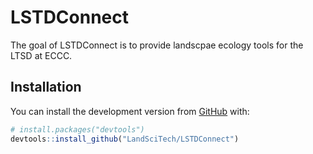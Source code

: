 
<!-- README.md is generated from README.Rmd. Please edit that file -->

# LSTDConnect

<!-- badges: start -->
<!-- badges: end -->

The goal of LSTDConnect is to provide landscpae ecology tools for the
LTSD at ECCC.

## Installation

<!-- You can install the released version of LSTDConnect from [CRAN](https://CRAN.R-project.org) with:
``` r
install.packages("LSTDConnect")
<!-- ``` -->

You can install the development version from
[GitHub](https://github.com/) with:

``` r
# install.packages("devtools")
devtools::install_github("LandSciTech/LSTDConnect")
```
